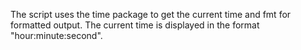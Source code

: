 The script uses the time package to get the current time and fmt for formatted output. The current time is displayed in the format "hour:minute:second".
